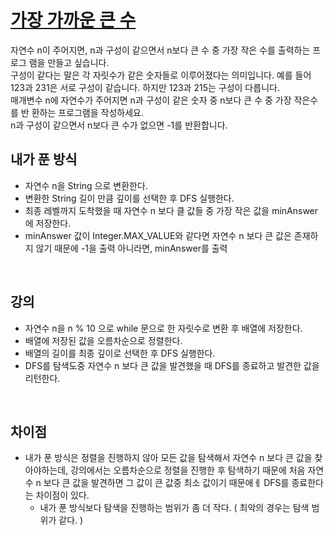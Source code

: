# [가장 가까운 큰 수](https://github.com/malvr00/Java-algorithm/blob/master/lecture2/stap6/stap6-1/src/Main.java)
자연수 n이 주어지면, n과 구성이 같으면서 n보다 큰 수 중 가장 작은 수를 출력하는 프로그 램을 만들고 싶습니다.</br>
구성이 같다는 말은 각 자릿수가 같은 숫자들로 이루어졌다는 의미입니다. 예를 들어 123과 231은 서로 구성이 같습니다. 하지만 123과 215는 구성이 다릅니다.<br/>
매개변수 n에 자연수가 주어지면 n과 구성이 같은 숫자 중 n보다 큰 수 중 가장 작은수를 반 환하는 프로그램을 작성하세요.<br/>
n과 구성이 같으면서 n보다 큰 수가 없으면 -1를 반환합니다.
<br/>

## 내가 푼 방식
- 자연수 n을 String 으로 변환한다.
- 변환한 String 길이 만큼 깊이를 선택한 후 DFS 실행한다.
- 최종 레벨까지 도착했을 때 자연수 n 보다 클 값들 중 가장 작은 값을 minAnswer에 저장한다.
- minAnswer 값이 Integer.MAX_VALUE와 같다면 자연수 n 보다 큰 값은 존재하지 않기 때문에 -1을 출력 아니라면, minAnswer를 출력
<br/>

## 강의
- 자연수 n을 n % 10 으로 while 문으로 한 자릿수로 변환 후 배열에 저장한다.
- 배열에 저장된 값을 오름차순으로 정렬한다.
- 배열의 길이를 최종 깊이로 선택한 후 DFS 실행한다.
- DFS를 탐색도중 자연수 n 보다 큰 값을 발견했을 때 DFS를 종료하고 발견한 값을 리턴한다.
<br/>

## 차이점
- 내가 푼 방식은 정렬을 진행하지 않아 모든 값을 탐색해서 자연수 n 보다 큰 값을 찾아야하는데, 강의에서는 오름차순으로 정렬을 진행한 후 탐색하기 때문에 처음 자연수 n 보다 큰 값을 발견하면 그 값이 큰 값중 최소 값이기 때문애ㅔ DFS를 종료한다는 차이점이 있다.
  - 내가 푼 방식보다 탐색을 진행하는 범위가 좀 더 작다. ( 최악의 경우는 탐색 범위가 같다. ) 
